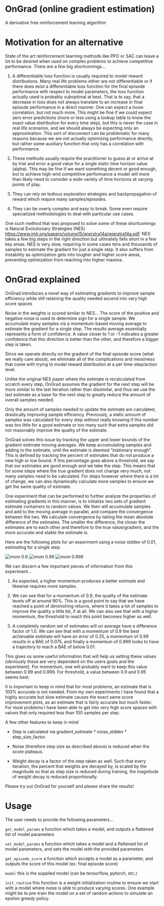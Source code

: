 # OnGrad (online gradient estimation)
A derivative free reinforcement learning algorithm

# Motivation for an alternative

State of the art reinforcement learning methods like PPO or SAC can leave a lot to be desired when used on complex problems to achieve competitive performance. There are a few big shortcomings...

1) A differentiable loss function is usually required to model reward distributions. Many real life problems either are not differentiable or if there does exist a differentiable loss function for the final episode performance with respect to model parameters, the loss function actually used is probably suboptimal at best. That is to say, that a decrease in loss does not always translate to an increase in final episode performance in a direct manner. One can expect a loose correlation, but not much more. This might be fine if we could expect zero error predictions (more or less using a lookup table to know the exact value distribution for every time step), but this is never the case in real life scenarios, and we should always be expecting only an approximation. This sort of disconnect can be problematic for many reasons because we are not actually optimizing performance directly, but rather some auxiliary function that only has a correlation with performance.

2) These methods usually require the practitioner to guess at or arrive at by trial and error a good value for a single static time horizon value (alpha). This may be fine if we want something decent or good enough, but to achieve high-end competitive performance a model will more than likely need to consider a wide variety of time horizons at varying points of play.

3) They can rely on tedious exploration strategies and backpropagation of reward which require many samples/episodes.

4) They can be overly complex and easy to break. Some even require specialized methodologies to deal with particular use cases.

One such method that was proposed to solve some of these shortcomings is Natural Evolutionary Strategies (NES) https://www.jmlr.org/papers/volume15/wierstra14a/wierstra14a.pdf. NES takes a few big steps in the right direction but ultimately falls short in a few key areas. NES is very slow, requiring in some cases tens and thousands of samples to estimate the gradient for just a single step. It also suffers from instability as optimization gets into tougher and higher score areas, preventing optimization from reaching into higher maxima.

# OnGrad explained

OnGrad introduces a novel way of estimating gradients to improve sample efficiency while still retaining the quality needed ascend into very high score spaces

Noise in the weights is scored similar to NES... The score of the positive and negative noise is used to determine sign for a single sample. We accumulate many samples via a momentum-based moving average to estimate the gradient for a single step. The results average essentially represents a form of confidence. A value closer to 1 or -1 indicates a greater confidence that this direction is better than the other, and therefore a bigger step is taken.

Since we operate directly on the gradient of the final episode score (what we really care about), we eliminate all of the complications and messiness that come with trying to model reward distribution at a per time-step/action level.

Unlike the original NES paper where the estimate is recalculated from scratch every step, OnGrad assumes the gradient for the next step will be more similar to the last iteration rather than dissimilar, and thus we use the last estimate as a base for the next step to greatly reduce the amount of overall samples needed.

Only the amount of samples needed to update the estimate are calculated, drastically improving sample efficiency. Previously, a static amount of samples was calculated for every step without really knowing if this number was too little for a good estimate or too many such that extra samples did not reasonably improve the quality of the estimate.

OnGrad solves this issue by tracking the upper and lower bounds of the gradient estimate moving averages. We keep accumulating samples and adding to the estimate, until the estimate is deemed “stationary enough”. This is defined by tracking the percent of estimates that do not produce a new high or low bound. If this percentage goes above a threshold, we say that our estimates are good enough and we take the step. This means that for some steps where the true gradient does not change very much, not many samples need to be calculated. For steps however where there is a lot of change, we can also dynamically calculate more samples to ensure we get the same quality of estimate.

One experiment that can be performed to further analyze the properties of estimating gradients in this manner, is to initialize two sets of gradient estimate containers to random values. We then will accumulate samples and add to the moving average in parallel, and compare the convergence between the two. We calculate convergence by taking the mean absolute difference of the estimates. The smaller the difference, the closer the estimates are to each other and therefore to the true value/gradient, and the more accurate and stable the estimate is.

Here are the following plots for an experiment using a noise stddev of 0.01, estimating for a single step.

![mom 0.9](https://github.com/ben-arnao/OnGrad/blob/main/images/test_0.9.png?raw=true)
![mom 0.99](https://github.com/ben-arnao/OnGrad/blob/main/images/test_0.99.png?raw=true)
![mom 0.999](https://github.com/ben-arnao/OnGrad/blob/main/images/test_0.999.png?raw=true)

We can discern a few important pieces of information from this experiment...

1) As expected, a higher momentum produces a better estimate and likewise requires more samples.

2) We can see that for a momentum of 0.9, the quality of the estimate levels off at around 90%. This is a good point to say that we have reached a point of diminishing returns, where it takes a lot of samples to improve the quality a little bit, if at all. We can also see that with a higher momentum, the threshold to reach this point becomes higher as well.

3) A completely random set of estimates will on average have a difference factor of 1.0. We can see that with a momentum of 0.9 the best achievable estimate will have an error of 0.25, a momentum of 0.99 results in a BAE of 0.075, and finally a momentum of 0.999 looks to have a trajectory to reach a BAE of below 0.01.

This gives us some useful information that will help us setting these values (obviously these are very dependent on the users goals and the experiment). For momentum, one will probably want to keep this value between 0.99 and 0.999. For threshold, a value between 0.9 and 0.95 seems best.

It is important to keep in mind that for most problems, an estimate that is 100% accurate is not needed. From my own experiments I have found that a highly accurate but slow estimate causes the exact same score improvement plots, as an estimate that is fairly accurate but much faster. For most problems I have been able to get into very high score spaces with values that only required less than 100 samples per step.

A few other features to keep in mind

* Step is calculated via gradient_estimate * noise_stddev * step_size_factor.

* Noise (therefore step size as described above) is reduced when the score plateaus.

* Weight decay is a factor of the step taken as well. Such that every iteration, the percent that weights are decayed by, is scaled by the magnitude so that as step size is reduced during training, the magnitude of weight decay is reduced proportionally.

Please try out OnGrad for yourself and please share the results!

# Usage

The user needs to provide the following parameters...

```get_model_params``` a function which takes a model, and outputs a flattened list of model parameters

```set_model_params``` a function which takes a model and a flattened list of model parameters, and sets the model with the provided parameters

```get_episode_score``` a function which accepts a model as a parameter, and outputs the score of this model (ex. final episode score)

```model``` this is the supplied model (can be tensorflow, pytorch, etc.)

```init_routine``` this function is a weight initialization routine to ensure we start with a model where noise is able to produce varying scores. One example might be to pre-train the model on a set of random actions to simulate an epsilon greedy policy.
